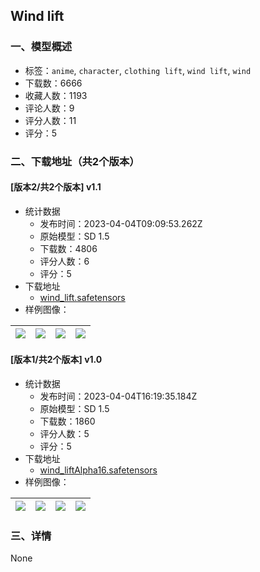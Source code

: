 ## Wind lift
### 一、模型概述

- 标签：`anime`, `character`, `clothing lift`, `wind lift`, `wind`
- 下载数：6666
- 收藏人数：1193
- 评论人数：9
- 评分人数：11
- 评分：5

### 二、下载地址（共2个版本）

#### [版本2/共2个版本] v1.1

- 统计数据
  - 发布时间：2023-04-04T09:09:53.262Z
  - 原始模型：SD 1.5
  - 下载数：4806
  - 评分人数：6
  - 评分：5
- 下载地址
  - [wind_lift.safetensors](https://civitai.com/api/download/models/35547)
- 样例图像：

| <img src="https://image.civitai.com/xG1nkqKTMzGDvpLrqFT7WA/72352721-5bb5-4b3f-8776-382d49e68a00/width=450/430065.jpeg" /> | <img src="https://image.civitai.com/xG1nkqKTMzGDvpLrqFT7WA/8506247b-07c1-4913-1577-29626a392700/width=450/430124.jpeg" /> | <img src="https://image.civitai.com/xG1nkqKTMzGDvpLrqFT7WA/d1cd5f91-4ab6-4cc1-f888-a5cd7132c900/width=450/430125.jpeg" /> | <img src="https://image.civitai.com/xG1nkqKTMzGDvpLrqFT7WA/12f0c2d7-ab9b-4682-ae5b-e7e4406b7500/width=450/430757.jpeg" /> |
| ---- | ---- | ---- | ---- |

#### [版本1/共2个版本] v1.0

- 统计数据
  - 发布时间：2023-04-04T16:19:35.184Z
  - 原始模型：SD 1.5
  - 下载数：1860
  - 评分人数：5
  - 评分：5
- 下载地址
  - [wind_liftAlpha16.safetensors](https://civitai.com/api/download/models/28233)
- 样例图像：

| <img src="https://image.civitai.com/xG1nkqKTMzGDvpLrqFT7WA/324c350e-79a9-42fa-a0fc-033256db1800/width=450/317621.jpeg" /> | <img src="https://image.civitai.com/xG1nkqKTMzGDvpLrqFT7WA/8751c5b6-216f-4dc6-3a65-c33955358200/width=450/317618.jpeg" /> | <img src="https://image.civitai.com/xG1nkqKTMzGDvpLrqFT7WA/48985f7a-4429-482d-d57a-fb9ad6e42e00/width=450/317620.jpeg" /> | <img src="https://image.civitai.com/xG1nkqKTMzGDvpLrqFT7WA/f583f584-70b3-4d6f-ae15-8323ba628e00/width=450/317619.jpeg" /> |
| ---- | ---- | ---- | ---- |


### 三、详情
None